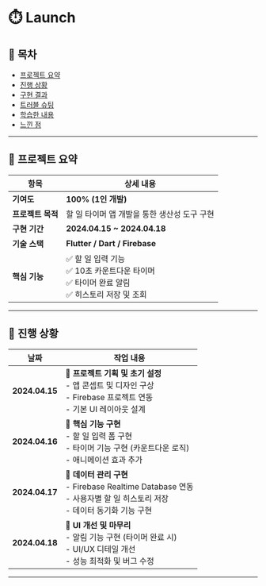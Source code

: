 # ⏱️ Launch

## 📌 목차  
- [프로젝트 요약](#📌-프로젝트-요약)  
- [진행 상황](#📅-진행-상황)  
- [구현 결과](#🖥-구현-결과)  
- [트러블 슈팅](#🛠-트러블-슈팅)  
- [학습한 내용](#📚-학습한-내용)  
- [느낀 점](#💬-느낀-점)  

---

## 📌 프로젝트 요약  

| 항목              | 상세 내용 |
|-----------------|--------------------------------------------------------------|
| **기여도**       | **100% (1인 개발)** |
| **프로젝트 목적** | 할 일 타이머 앱 개발을 통한 생산성 도구 구현 |
| **구현 기간**    | **2024.04.15 ~ 2024.04.18** |
| **기술 스택**    | **Flutter / Dart / Firebase** |
| **핵심 기능**    | ✅ 할 일 입력 기능  <br> ✅ 10초 카운트다운 타이머  <br> ✅ 타이머 완료 알림  <br> ✅ 히스토리 저장 및 조회  |

---

## 📅 진행 상황  

| 날짜          | 작업 내용 |
|--------------|-------------------------------------------|
| **2024.04.15** | 📌 **프로젝트 기획 및 초기 설정**  <br> - 앱 콘셉트 및 디자인 구상  <br> - Firebase 프로젝트 연동  <br> - 기본 UI 레이아웃 설계 |
| **2024.04.16** | 📌 **핵심 기능 구현**   <br> - 할 일 입력 폼 구현  <br> - 타이머 기능 구현 (카운트다운 로직)  <br> - 애니메이션 효과 추가 |
| **2024.04.17** | 📌 **데이터 관리 구현**   <br> - Firebase Realtime Database 연동  <br> - 사용자별 할 일 히스토리 저장  <br> - 데이터 동기화 기능 구현 |
| **2024.04.18** | 📌 **UI 개선 및 마무리**   <br> - 알림 기능 구현 (타이머 완료 시)  <br> - UI/UX 디테일 개선  <br> - 성능 최적화 및 버그 수정  |

---
